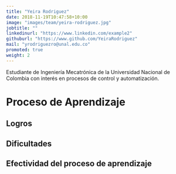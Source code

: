 ```yaml
---
title: "Yeira Rodriguez"
date: 2018-11-19T10:47:58+10:00
image: "images/team/yeira-rodriguez.jpg"
jobtitle: ""
linkedinurl: "https://www.linkedin.com/example2"
githuburl: "https://www.github.com/YeiraRodriguez"
mail: "yrodriguezro@unal.edu.co"
promoted: true
weight: 2
---
```


Estudiante de Ingeniería Mecatrónica de la Universidad Nacional de Colombia con interés en procesos de control y automatización.
<!--more-->

# Proceso de Aprendizaje
## Logros
## Dificultades
## Efectividad del proceso de aprendizaje
